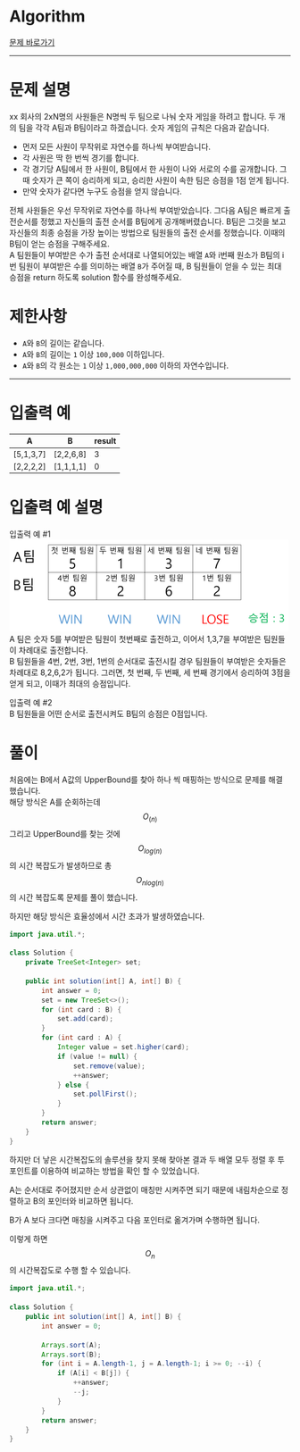 # Algorithm
[문제 바로가기](https://school.programmers.co.kr/learn/courses/30/lessons/12987#)

---

# 문제 설명

xx 회사의 2xN명의 사원들은 N명씩 두 팀으로 나눠 숫자 게임을 하려고 합니다. 두 개의 팀을 각각 A팀과 B팀이라고 하겠습니다. 숫자 게임의 규칙은 다음과 같습니다.

- 먼저 모든 사원이 무작위로 자연수를 하나씩 부여받습니다.
- 각 사원은 딱 한 번씩 경기를 합니다.
- 각 경기당 A팀에서 한 사원이, B팀에서 한 사원이 나와 서로의 수를 공개합니다. 그때 숫자가 큰 쪽이 승리하게 되고, 승리한 사원이 속한 팀은 승점을 1점 얻게 됩니다.
- 만약 숫자가 같다면 누구도 승점을 얻지 않습니다.

전체 사원들은 우선 무작위로 자연수를 하나씩 부여받았습니다. 그다음 A팀은 빠르게 출전순서를 정했고 자신들의 출전 순서를 B팀에게 공개해버렸습니다. B팀은 그것을 보고 자신들의 최종 승점을 가장 높이는 방법으로 팀원들의 출전 순서를 정했습니다. 이때의 B팀이 얻는 승점을 구해주세요.  
A 팀원들이 부여받은 수가 출전 순서대로 나열되어있는 배열 `A`와 i번째 원소가 B팀의 i번 팀원이 부여받은 수를 의미하는 배열 `B`가 주어질 때, B 팀원들이 얻을 수 있는 최대 승점을 return 하도록 solution 함수를 완성해주세요.

# 제한사항

- `A`와 `B`의 길이는 같습니다.
- `A`와 `B`의 길이는 `1` 이상 `100,000` 이하입니다.
- `A`와 `B`의 각 원소는 `1` 이상 `1,000,000,000` 이하의 자연수입니다.

---

# 입출력 예

|A|B|result|
|---|---|---|
|[5,1,3,7]|[2,2,6,8]|3|
|[2,2,2,2]|[1,1,1,1]|0|

# 입출력 예 설명

입출력 예 #1  
![number_game2_yt913p.png](./img/숫자게임1.png)  
A 팀은 숫자 5를 부여받은 팀원이 첫번째로 출전하고, 이어서 1,3,7을 부여받은 팀원들이 차례대로 출전합니다.  
B 팀원들을 4번, 2번, 3번, 1번의 순서대로 출전시킬 경우 팀원들이 부여받은 숫자들은 차례대로 8,2,6,2가 됩니다. 그러면, 첫 번째, 두 번째, 세 번째 경기에서 승리하여 3점을 얻게 되고, 이때가 최대의 승점입니다.

입출력 예 #2  
B 팀원들을 어떤 순서로 출전시켜도 B팀의 승점은 0점입니다.

# 풀이

 처음에는 B에서 A값의 UpperBound를 찾아 하나 씩 매핑하는 방식으로 문제를 해결 했습니다.  
해당 방식은 A를 순회하는데 $$O_{(n)}$$ 그리고 UpperBound를 찾는 것에 $$O_{log(n)}$$의 시간 복잡도가 발생하므로 총 $$O_{nlog(n)}$$의 시간 복잡도록 문제를 풀이 했습니다.

하지만 해당 방식은 효율성에서 시간 초과가 발생하였습니다.

```java
import java.util.*;

class Solution {
    private TreeSet<Integer> set;
    
    public int solution(int[] A, int[] B) {
        int answer = 0;
        set = new TreeSet<>();
        for (int card : B) {
            set.add(card);
        }
        for (int card : A) {
            Integer value = set.higher(card);
            if (value != null) {
                set.remove(value);
                ++answer;
            } else {
                set.pollFirst();
            }
        }
        return answer;
    }
}
```

하지만 더 낳은 시간복잡도의 솔루션을 찾지 못해 찾아본 결과 두 배열 모두 정렬 후 투포인트를 이용하여 비교하는 방법을 확인 할 수 있었습니다.

A는 순서대로 주어졌지만 순서 상관없이 매칭만 시켜주면 되기 때문에 내림차순으로 정렬하고 B의 포인터와 비교하면 됩니다.

B가 A 보다 크다면 매칭을 시켜주고 다음 포인터로 옮겨가며 수행하면 됩니다.

이렇게 하면 $$O_{n}$$
의 시간복잡도로 수행 할 수 있습니다.

```java
import java.util.*;

class Solution {
    public int solution(int[] A, int[] B) {        
        int answer = 0;
        
        Arrays.sort(A);
        Arrays.sort(B);
        for (int i = A.length-1, j = A.length-1; i >= 0; --i) {
            if (A[i] < B[j]) {
                ++answer;
                --j;
            }
        }
        return answer;
    }
}
```

